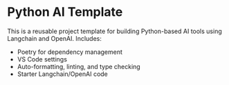 # Python AI Template

This is a reusable project template for building Python-based AI tools using Langchain and OpenAI. Includes:

- Poetry for dependency management
- VS Code settings
- Auto-formatting, linting, and type checking
- Starter Langchain/OpenAI code